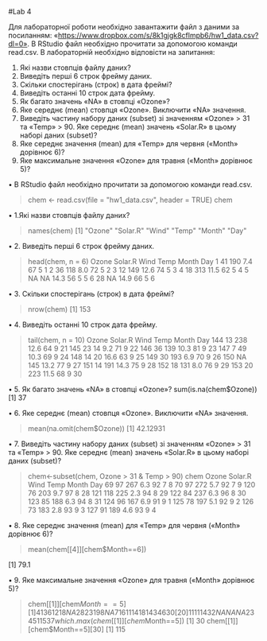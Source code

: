 #Lab 4


Для лабораторної роботи необхідно завантажити файл з даними за посиланням: «https://www.dropbox.com/s/8k1gjgk8cflmpb6/hw1_data.csv?dl=0».
В RStudio файл необхідно прочитати за допомогою команди read.csv.
В лабораторній необхідно відповісти на запитання:
1. Які назви стовпців файлу даних?
2. Виведіть перші 6 строк фрейму даних.
3. Скільки спостерігань (строк) в дата фреймі?
4. Виведіть останні 10 строк дата фрейму.
5. Як багато значень «NA» в стовпці «Ozone»?
6. Яке середнє (mean) стовпця «Ozone». Виключити «NA» значення.
7. Виведіть частину набору даних (subset) зі значенням «Ozone» > 31 та «Temp» > 90. Яке середнє (mean) значень «Solar.R» в цьому наборі даних (subset)?
8. Яке середнє значення (mean) для «Temp» для червня («Month» дорівнює 6)?
9. Яке максимальне значення «Ozone» для травня («Month» дорівнює 5)?


•	В RStudio файл необхідно прочитати за допомогою команди read.csv.
> chem <- read.csv(file = "hw1_data.csv", header = TRUE)
> chem

•	1.Які назви стовпців файлу даних?
> names(chem)
[1] "Ozone"   "Solar.R" "Wind"    "Temp"    "Month"   "Day"  

•	2. Виведіть перші 6 строк фрейму даних.
> head(chem, n = 6)
  Ozone Solar.R Wind Temp Month Day
1    41     190  7.4   67     5   1
2    36     118  8.0   72     5   2
3    12     149 12.6   74     5   3
4    18     313 11.5   62     5   4
5    NA      NA 14.3   56     5   5
6    28      NA 14.9   66     5   6


•	3. Скільки спостерігань (строк) в дата фреймі?
> nrow(chem)
[1] 153

•	4. Виведіть останні 10 строк дата фрейму.
> tail(chem, n = 10)
    Ozone Solar.R Wind Temp Month Day
144    13     238 12.6   64     9  21
145    23      14  9.2   71     9  22
146    36     139 10.3   81     9  23
147     7      49 10.3   69     9  24
148    14      20 16.6   63     9  25
149    30     193  6.9   70     9  26
150    NA     145 13.2   77     9  27
151    14     191 14.3   75     9  28
152    18     131  8.0   76     9  29
153    20     223 11.5   68     9  30



•	5. Як багато значень «NA» в стовпці «Ozone»?
sum(is.na(chem$Ozone))
[1] 37

•	6. Яке середнє (mean) стовпця «Ozone». Виключити «NA» значення.
> mean(na.omit(chem$Ozone))
[1] 42.12931



•	7. Виведіть частину набору даних (subset) зі значенням «Ozone» > 31 та «Temp» > 90. Яке середнє (mean) значень «Solar.R» в цьому наборі даних (subset)?
> chem<-subset(chem, Ozone > 31 & Temp > 90)
> chem
    Ozone Solar.R Wind Temp Month Day
69     97     267  6.3   92     7   8
70     97     272  5.7   92     7   9
120    76     203  9.7   97     8  28
121   118     225  2.3   94     8  29
122    84     237  6.3   96     8  30
123    85     188  6.3   94     8  31
124    96     167  6.9   91     9   1
125    78     197  5.1   92     9   2
126    73     183  2.8   93     9   3
127    91     189  4.6   93     9   4

•	8. Яке середнє значення (mean) для «Temp» для червня («Month» дорівнює 6)?
> mean(chem[[4]][chem$Month==6])

[1] 79.1




•	9. Яке максимальне значення «Ozone» для травня («Month» дорівнює 5)?

> chem[[1]][chem$Month==5]
 [1]  41  36  12  18  NA  28  23  19   8  NA   7  16  11  14  18  14  34   6  30
[20]  11   1  11   4  32  NA  NA  NA  23  45 115  37
> which.max(chem[[1]][chem$Month==5])
[1] 30
> chem[[1]][chem$Month==5][30]
[1] 115
